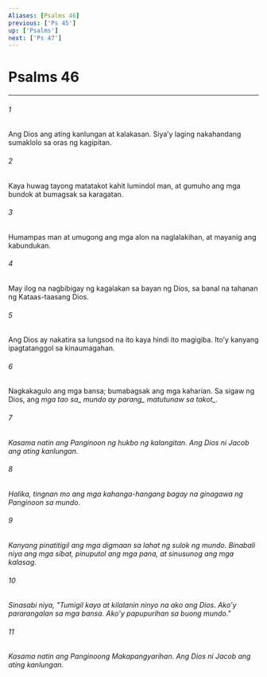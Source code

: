 ```yaml
---
Aliases: [Psalms 46]
previous: ['Ps 45']
up: ['Psalms']
next: ['Ps 47']
---
```

# Psalms 46

***






















###### 1 










Ang Dios ang ating kanlungan at kalakasan. Siyaʼy laging nakahandang sumaklolo sa oras ng kagipitan. 





















###### 2 










Kaya huwag tayong matatakot kahit lumindol man, at gumuho ang mga bundok at bumagsak sa karagatan. 





















###### 3 










Humampas man at umugong ang mga alon na naglalakihan, at mayanig ang kabundukan. 





















###### 4 










May ilog na nagbibigay ng kagalakan sa bayan ng Dios, sa banal na tahanan ng Kataas-taasang Dios. 





















###### 5 










Ang Dios ay nakatira sa lungsod na ito kaya hindi ito magigiba. Itoʼy kanyang ipagtatanggol sa kinaumagahan. 





















###### 6 










Nagkakagulo ang mga bansa; bumabagsak ang mga kaharian. Sa sigaw ng Dios, ang <i class="trans-change">mga tao sa_ mundo ay <i class="trans-change">parang_ matutunaw <i class="trans-change">sa takot_. 





















###### 7 










Kasama natin ang Panginoon ng hukbo ng kalangitan. Ang Dios ni Jacob ang ating kanlungan. 





















###### 8 










Halika, tingnan mo ang mga kahanga-hangang bagay na ginagawa ng Panginoon sa mundo. 





















###### 9 










Kanyang pinatitigil ang mga digmaan sa lahat ng sulok ng mundo. Binabali niya ang mga sibat, pinuputol ang mga pana, at sinusunog ang mga kalasag. 





















###### 10 










Sinasabi niya, "Tumigil kayo at kilalanin ninyo na ako ang Dios. Akoʼy pararangalan sa mga bansa. Akoʼy papupurihan sa buong mundo." 





















###### 11 










Kasama natin ang Panginoong Makapangyarihan. Ang Dios ni Jacob ang ating kanlungan.
